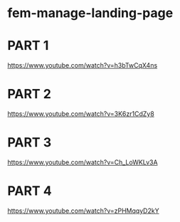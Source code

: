 # fem-manage-landing-page
# PART 1
https://www.youtube.com/watch?v=h3bTwCqX4ns
# PART 2
https://www.youtube.com/watch?v=3K6zr1CdZy8
# PART 3
https://www.youtube.com/watch?v=Ch_LoWKLv3A
# PART 4
https://www.youtube.com/watch?v=zPHMqqyD2kY

